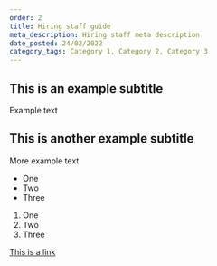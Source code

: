 ```yaml
---
order: 2
title: Hiring staff guide
meta_description: Hiring staff meta description
date_posted: 24/02/2022
category_tags: Category 1, Category 2, Category 3
---
```

## This is an example subtitle
Example text

## This is another example subtitle
More example text

* One
* Two
* Three

1. One
2. Two
3. Three

[This is a link](http://example.com)
